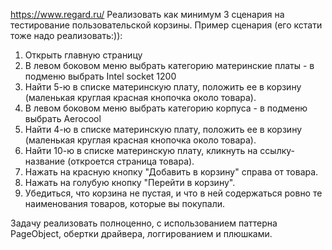https://www.regard.ru/
Реализовать как минимум 3 сценария на тестирование пользовательской корзины.
Пример сценария (его кстати тоже надо реализовать:)):
1. Открыть главную страницу
2. В левом боковом меню выбрать категорию материнские платы - в подменю выбрать Intel socket 1200
3. Найти 5-ю в списке материнскую плату, положить ее в корзину (маленькая круглая красная кнопочка около товара).
4. В левом боковом меню выбрать категорию корпуса - в подменю выбрать Aerocool
5. Найти 4-ю в списке материнскую плату, положить ее в корзину (маленькая круглая красная кнопочка около товара).
6. Найти 10-ю в списке материнскую плату, кликнуть на ссылку-название (откроется страница товара).
7. Нажать на красную кнопку "Добавить в корзину" справа от товара.
8. Нажать на голубую кнопку "Перейти в корзину".
9. Убедиться, что корзина не пустая, и что в ней содержаться ровно те наименования товаров, которые вы покупали.

Задачу реализовать полноценно, с использованием паттерна PageObject, обертки драйвера, логгированием и плюшками.

